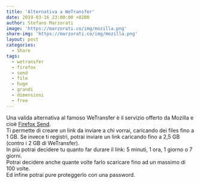 ```yaml
---
title: 'Alternativa a WeTransfer'
date: 2019-03-16 23:00:00 +0200
author: Stefano Marzorati
image: 'https://marzorati.co/img/mozilla.png'
share-img: 'https://marzorati.co/img/mozilla.png'
layout: post
categories:
  - Share
tags:
  - wetransfer
  - firefox
  - send
  - file
  - huge
  - grandi
  - dimensioni
  - free
---
```

Una valida alternativa al famoso WeTransfer è il servizio offerto da Mozilla e cioè <a href="https://send.firefox.com/" target="_blank">Firefox Send</a>.   
Ti permette di creare un link da inviare a chi vorrai, caricando dei files fino a 1 GB. Se invece ti registri, potrai inviare un link caricando fino a 2,5 GB (contro i 2 GB di WeTransfer).   
In più potrai decidere tu quanto far durare il link: 5 minuti, 1 ora, 1 giorno o 7 giorni.   
Potrai decidere anche quante volte farlo scaricare fino ad un massimo di 100 volte.   
Ed infine potrai pure proteggerlo con una password.   